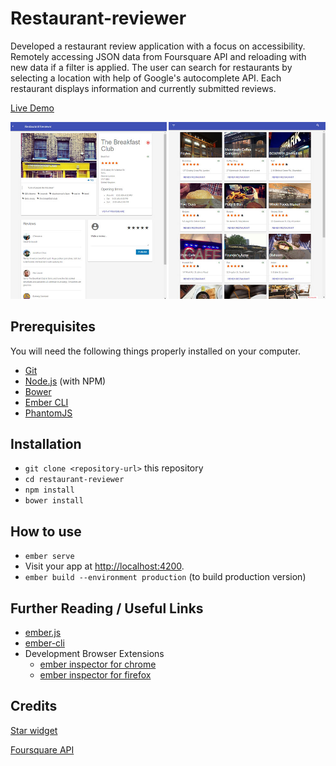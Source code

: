 # Restaurant-reviewer

Developed a restaurant review application with a focus on accessibility. Remotely accessing JSON data from Foursquare API and reloading with new data if a filter is applied. The user can search for restaurants by selecting a location with help of Google's autocomplete API. Each restaurant displays information and currently submitted reviews.

[Live Demo](https://restaurant-reviewer-a36e7.firebaseapp.com/)

![Screenshort](https://github.com/pe1te3son/cdn/blob/master/restaurant-reviewer/restaurant-reviewer-git-image.jpg?raw=true)
## Prerequisites

You will need the following things properly installed on your computer.

* [Git](http://git-scm.com/)
* [Node.js](http://nodejs.org/) (with NPM)
* [Bower](http://bower.io/)
* [Ember CLI](http://ember-cli.com/)
* [PhantomJS](http://phantomjs.org/)

## Installation

* `git clone <repository-url>` this repository
* `cd restaurant-reviewer`
* `npm install`
* `bower install`

## How to use

* `ember serve`
* Visit your app at [http://localhost:4200](http://localhost:4200).
* `ember build --environment production` (to build production version)

## Further Reading / Useful Links

* [ember.js](http://emberjs.com/)
* [ember-cli](http://ember-cli.com/)
* Development Browser Extensions
  * [ember inspector for chrome](https://chrome.google.com/webstore/detail/ember-inspector/bmdblncegkenkacieihfhpjfppoconhi)
  * [ember inspector for firefox](https://addons.mozilla.org/en-US/firefox/addon/ember-inspector/)


## Credits

[Star widget](http://lea.verou.me/2011/08/accessible-star-rating-widget-with-pure-css/)

[Foursquare API](foursquare.com)
